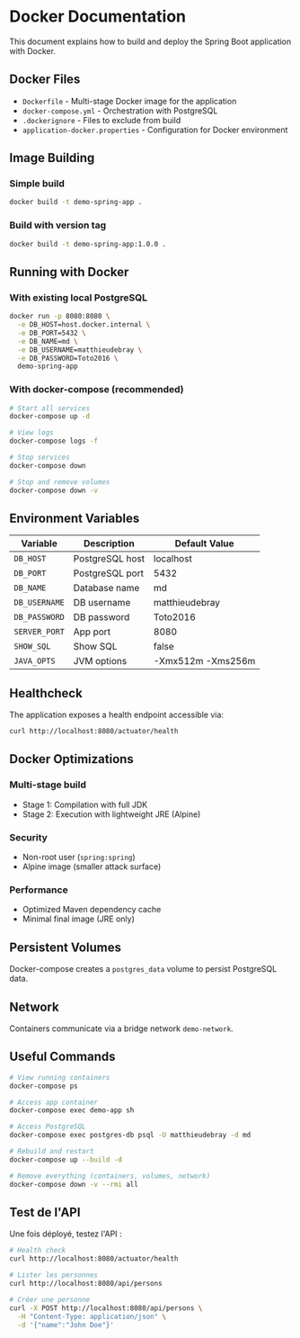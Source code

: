 # Docker Documentation

This document explains how to build and deploy the Spring Boot application with Docker.

## Docker Files

- `Dockerfile` - Multi-stage Docker image for the application
- `docker-compose.yml` - Orchestration with PostgreSQL
- `.dockerignore` - Files to exclude from build
- `application-docker.properties` - Configuration for Docker environment

## Image Building

### Simple build
```bash
docker build -t demo-spring-app .
```

### Build with version tag
```bash
docker build -t demo-spring-app:1.0.0 .
```

## Running with Docker

### With existing local PostgreSQL
```bash
docker run -p 8080:8080 \
  -e DB_HOST=host.docker.internal \
  -e DB_PORT=5432 \
  -e DB_NAME=md \
  -e DB_USERNAME=matthieudebray \
  -e DB_PASSWORD=Toto2016 \
  demo-spring-app
```

### With docker-compose (recommended)
```bash
# Start all services
docker-compose up -d

# View logs
docker-compose logs -f

# Stop services
docker-compose down

# Stop and remove volumes
docker-compose down -v
```

## Environment Variables

| Variable | Description | Default Value |
|----------|-------------|-------------------|
| `DB_HOST` | PostgreSQL host | localhost |
| `DB_PORT` | PostgreSQL port | 5432 |
| `DB_NAME` | Database name | md |
| `DB_USERNAME` | DB username | matthieudebray |
| `DB_PASSWORD` | DB password | Toto2016 |
| `SERVER_PORT` | App port | 8080 |
| `SHOW_SQL` | Show SQL | false |
| `JAVA_OPTS` | JVM options | -Xmx512m -Xms256m |

## Healthcheck

The application exposes a health endpoint accessible via:
```bash
curl http://localhost:8080/actuator/health
```

## Docker Optimizations

### Multi-stage build
- Stage 1: Compilation with full JDK
- Stage 2: Execution with lightweight JRE (Alpine)

### Security
- Non-root user (`spring:spring`)
- Alpine image (smaller attack surface)

### Performance
- Optimized Maven dependency cache
- Minimal final image (JRE only)

## Persistent Volumes

Docker-compose creates a `postgres_data` volume to persist PostgreSQL data.

## Network

Containers communicate via a bridge network `demo-network`.

## Useful Commands

```bash
# View running containers
docker-compose ps

# Access app container
docker-compose exec demo-app sh

# Access PostgreSQL
docker-compose exec postgres-db psql -U matthieudebray -d md

# Rebuild and restart
docker-compose up --build -d

# Remove everything (containers, volumes, network)
docker-compose down -v --rmi all
```

## Test de l'API

Une fois déployé, testez l'API :

```bash
# Health check
curl http://localhost:8080/actuator/health

# Lister les personnes
curl http://localhost:8080/api/persons

# Créer une personne
curl -X POST http://localhost:8080/api/persons \
  -H "Content-Type: application/json" \
  -d '{"name":"John Doe"}'
```
